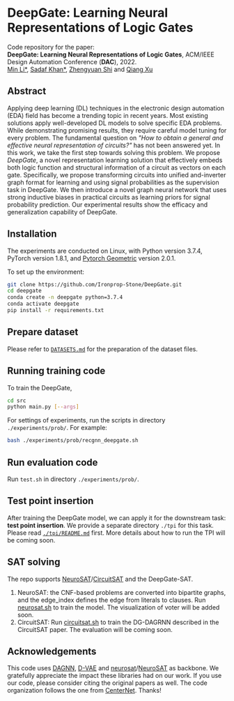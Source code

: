 # DeepGate: Learning Neural Representations of Logic Gates

Code repository for the paper:  
**DeepGate: Learning Neural Representations of Logic Gates**, ACM/IEEE Design Automation Conference (**DAC**), 2022.  
[Min Li\*](https://scholar.google.com/citations?user=X5gRH80AAAAJ&hl=zh-CN), [Sadaf Khan\*](https://khan-sadaf.github.io/), [Zhengyuan Shi](https://cure-lab.github.io/people/zhengyuan_shi/index.html) and [Qiang Xu](https://cure-lab.github.io/qiang_xu.html)

## Abstract
Applying deep learning (DL) techniques in the electronic design automation (EDA) field has become a trending topic in recent years. Most existing solutions apply well-developed DL models to solve specific EDA problems. While demonstrating promising results, they require careful model tuning for every problem. The fundamental question on *"How to obtain a general and effective neural representation of circuits?"* has not been answered yet. In this work, we take the first step towards solving this problem. We propose *DeepGate*, a novel representation learning solution that effectively embeds both logic function and structural information of a circuit as vectors on each gate. Specifically, we propose transforming circuits into unified and-inverter graph format for learning and using signal probabilities as the supervision task in DeepGate. We then introduce a novel graph neural network that uses strong inductive biases in practical circuits as learning priors for signal probability prediction. Our experimental results show the efficacy and generalization capability of DeepGate.


## Installation
The experiments are conducted on Linux, with Python version 3.7.4, PyTorch version 1.8.1, and [Pytorch Geometric](https://github.com/pyg-team/pytorch_geometric) version 2.0.1.

To set up the environment:
```sh
git clone https://github.com/Ironprop-Stone/DeepGate.git
cd deepgate
conda create -n deepgate python=3.7.4
conda activate deepgate
pip install -r requirements.txt
```

## Prepare dataset
Please refer to [`DATASETS.md`](DATASETS.md) for the preparation of the dataset files.

## Running training code
To train the DeepGate,
```sh
cd src
python main.py [--args]
```
For settings of experiments, run the scripts in directory `./experiments/prob/`. For example: 
```sh
bash ./experiments/prob/recgnn_deepgate.sh
```
## Run evaluation code
Run `test.sh`  in directory `./experiments/prob/`.


## Test point insertion
After training the DeepGate model, we can apply it for the downstream task: **test point insertion**. We provide a separate directory `./tpi` for this task. Please read [`./tpi/README.md`](tpi/README.md) first. More details about how to run the TPI will be coming soon.


## SAT solving
The repo supports [NeuroSAT](https://arxiv.org/abs/1802.03685)/[CircuitSAT](https://openreview.net/forum?id=BJxgz2R9t7) and the DeepGate-SAT.

1. NeuroSAT: the CNF-based problems are converted into bipartite graphs, and the edge_index defines the edge from literals to clauses. Run [neurosat.sh](experiments/neurosat.sh) to train the model. The visualization of voter will be added soon.
2. CircuitSAT: Run [circuitsat.sh](experiments/circuitsat.sh) to train the DG-DAGRNN described in the CircuitSAT paper. The evaluation will be coming soon.

## Acknowledgements
This code uses [DAGNN](https://github.com/vthost/DAGNN), [D-VAE](https://github.com/muhanzhang/D-VAE) and [neurosat](https://github.com/dselsam/neurosat)/[NeuroSAT](https://github.com/ryanzhangfan/NeuroSAT) as backbone. We gratefully appreciate the impact these libraries had on our work. If you use our code, please consider citing the original papers as well. The code organization follows the one from [CenterNet](https://github.com/xingyizhou/CenterNet). Thanks!